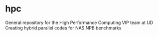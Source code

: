# hpc
General repository for the High Performance Computing VIP team at UD
Creating hybrid parallel codes for NAS NPB benchmarks 
